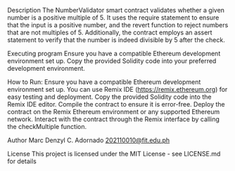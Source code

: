 Description
The NumberValidator smart contract validates whether a given number is a positive multiple of 5. It uses the require statement to ensure that the input is a positive number, and the revert function to reject numbers that are not multiples of 5. Additionally, the contract employs an assert statement to verify that the number is indeed divisible by 5 after the check.

Executing program
Ensure you have a compatible Ethereum development environment set up. Copy the provided Solidity code into your preferred development environment.

How to Run:
Ensure you have a compatible Ethereum development environment set up. You can use Remix IDE (https://remix.ethereum.org) for easy testing and deployment.
Copy the provided Solidity code into the Remix IDE editor.
Compile the contract to ensure it is error-free.
Deploy the contract on the Remix Ethereum environment or any supported Ethereum network.
Interact with the contract through the Remix interface by calling the checkMultiple function.

Author
Marc Denzyl C. Adornado
202110010@fit.edu.ph

License
This project is licensed under the MIT License - see LICENSE.md for details
